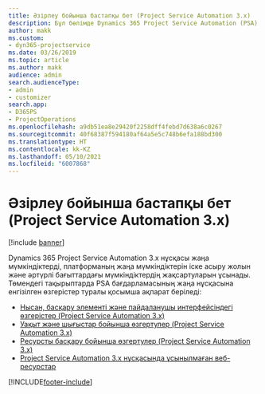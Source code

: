 ```yaml
---
title: Әзірлеу бойынша бастапқы бет (Project Service Automation 3.x)
description: Бұл бөлімде Dynamics 365 Project Service Automation (PSA) 3.x нұсқасы бойынша әзірлеу туралы ақпарат беретін тақырыптарға сілтемелер бар.
author: makk
ms.custom:
- dyn365-projectservice
ms.date: 03/26/2019
ms.topic: article
ms.author: makk
audience: admin
search.audienceType:
- admin
- customizer
search.app:
- D365PS
- ProjectOperations
ms.openlocfilehash: a9db51ea8e29420f2258dff4febd7d638a6c0267
ms.sourcegitcommit: 40f68387f594180af64a5e5c748b6efa188bd300
ms.translationtype: HT
ms.contentlocale: kk-KZ
ms.lasthandoff: 05/10/2021
ms.locfileid: "6007868"
---
```

# <a name="development-home-page-project-service-automation-3x"></a>Әзірлеу бойынша бастапқы бет (Project Service Automation 3.x)

[!include [banner](../../includes/psa-now-project-operations.md)]

Dynamics 365 Project Service Automation 3.x нұсқасы жаңа мүмкіндіктерді, платформаның жаңа мүмкіндіктерін іске асыру жолын және әртүрлі бағыттардағы мүмкіндіктердің жақсартуларын ұсынады. Төмендегі тақырыптарда PSA бағдарламасының жаңа нұсқасына енгізілген өзгерістер туралы қосымша ақпарат беріледі:

- [Нысан, басқару элементі және пайдаланушы интерфейсіндегі өзгерістер (Project Service Automation 3.x)](../developer-guides/entity-changes-v3.x.md)
- [Уақыт және шығыстар бойынша өзгертулер (Project Service Automation 3.x)](../developer-guides/time-expense-changes-v3.x.md)
- [Ресурсты басқару бойынша өзгертулер (Project Service Automation 3.x)](../developer-guides/resource-management-changes-v3.x.md)
- [Project Service Automation 3.x нұсқасында ұсынылмаған веб-ресурстар](../developer-guides/web-resources-deprecated-v3.x.md)


[!INCLUDE[footer-include](../../includes/footer-banner.md)]